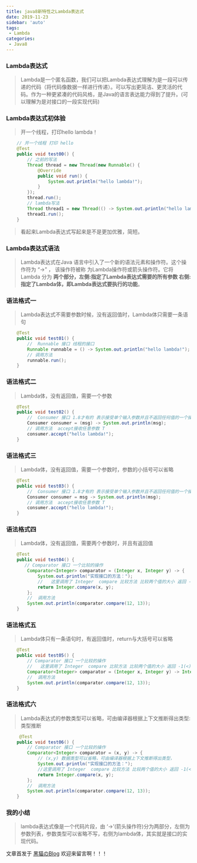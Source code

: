```yaml
---
title: java8新特性之Lambda表达式
date: 2019-11-23
sidebar: 'auto'
tags:
 - Lambda
categories: 
 - Java8
---
```



### Lambda表达式

> Lambda是一个匿名函数，我们可以把Lambda表达式理解为是一段可以传递的代码（将代码像数据一样进行传递）。可以写出更简洁、更灵活的代码。作为一种更紧凑的代码风格，是Java的语言表达能力得到了提升。(可以理解为是对接口的一段实现代码)

### Lambda表达式初体验

>开一个线程，打印hello lambda！

```java
    // 开一个线程 打印 hello
    @Test
    public void test00() {
        // 之前的写法
        Thread thread = new Thread(new Runnable() {
            @Override
            public void run() {
                System.out.println("hello lambda!");
            }
        });
        thread.run();
        // lambda写法
        Thread thread1 = new Thread(() -> System.out.println("hello lambda!"));
        thread1.run();
    }
```

>看起来Lambda表达式写起来是不是更加优雅，简短。

### Lambda表达式语法

> Lambda表达式在Java 语言中引入了一个新的语法元素和操作符。这个操作符为 “->” ， 该操作符被称 为Lambda操作符或箭头操作符。它将 Lambda 分为 **两个部分，左侧:指定了Lambda表达式需要的所有参数 右侧:指定了Lambda体，即Lambda表达式要执行的功能**。

### 语法格式一

> Lambda表达式不需要参数时候，没有返回值时，Lambda体只需要一条语句

```java
    @Test
    public void test01() {
        //  Runnable 接口 线程的接口
        Runnable runnable = () -> System.out.println("hello lambda!");
        // 调用方法
        runnable.run();
    }
```

### 语法格式二

> Lambda体，没有返回值，需要一个参数

```java
    @Test
    public void test02() {
        //  Consumer 接口 1.8才有的 表示接受单个输入参数并且不返回任何值的一个操作
        Consumer consumer = (msg) -> System.out.println(msg);
        // 调用方法  accept接收任意参数 T
        consumer.accept("hello lambda!");
    }
```

### 语法格式三

> Lambda体，没有返回值，需要一个参数时，参数的小括号可以省略

```java
    @Test
    public void test03() {
        //  Consumer 接口 1.8才有的 表示接受单个输入参数并且不返回任何值的一个操作
        Consumer consumer = msg -> System.out.println(msg);
        // 调用方法  accept接收任意参数 T
        consumer.accept("hello lambda!");
    }
```

### 语法格式四

> Lambda体，没有返回值，需要两个参数时，并且有返回值

```java
    @Test
    public void test04() {
       // Comparator 接口 一个比较的操作
        Comparator<Integer> comparator = (Integer x, Integer y) -> {
            System.out.println("实现接口的方法：");
            //   这里调用了 Integer  compare 比较方法 比较两个值的大小 返回 -1(<) 0(=) 1(>)
            return Integer.compare(x, y);
        };
        //  调用方法
        System.out.println(comparator.compare(12, 13));
    }
```

### 语法格式五

> Lambda体只有一条语句时，有返回值时，return与大括号可以省略

```java
    @Test
    public void test05() {
        // Comparator 接口 一个比较的操作
        //   这里调用了 Integer  compare 比较方法 比较两个值的大小 返回 -1(<) 0(=) 1(>)
        Comparator<Integer> comparator = (Integer x, Integer y) -> Integer.compare(x, y);
        //  调用方法
        System.out.println(comparator.compare(12, 13));
    }
```

### 语法格式六

> Lambda表达式的参数类型可以省略，可由编译器根据上下文推断得出类型:类型推断

```java
     @Test
    public void test06() {
        // Comparator 接口 一个比较的操作 
        Comparator<Integer> comparator = (x, y) -> {
            // (x,y) 数据类型可以省略，可由编译器根据上下文推断得出类型，
            System.out.println("实现接口的方法：");
            //这里调用了 Integer  compare 比较方法 比较两个值的大小 返回 -1(<) 0(=) 1(>)
            return Integer.compare(x, y);
        };
        //  调用方法
        System.out.println(comparator.compare(12, 13));
    }
```


### 我的小结

> lambda表达式像是一个代码片段，由 ‘->’(箭头操作符)分为两部分，左侧为参数列表，参数类型可以省略不写，右侧为lambda体，其实就是接口的实现代码。

文章首发于 [黑猫のBlog](https://blackcat.top/) 欢迎来留言啊！！！

